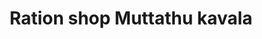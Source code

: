 ---
title: "Ration shop Muttathu kavala"
url: /muttathukavala/ration-shop-muttathu-kavala/
shop: convenience
---
